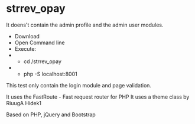 # strrev_opay
It doens't contain the admin profile and the admin user modules.

- Download
- Open Command line
- Execute: 
- - cd /strrev_opay
- - php -S localhost:8001

This test only contain the login module and page validation.

It uses the FastRoute - Fast request router for PHP
It uses a theme class by RiuugA Hidek1

Based on PHP, jQuery and Bootstrap
